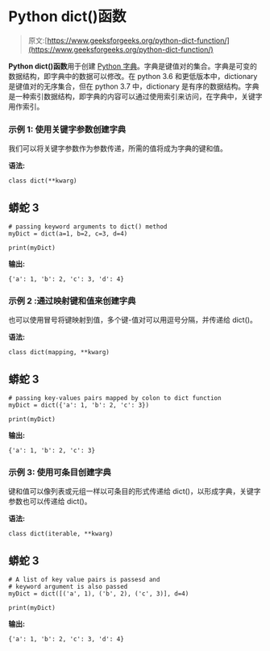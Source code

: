 # Python dict()函数

> 原文:[https://www.geeksforgeeks.org/python-dict-function/](https://www.geeksforgeeks.org/python-dict-function/)

**Python dict()函数**用于创建 [Python 字典](https://www.geeksforgeeks.org/python-dictionary/)。字典是键值对的集合。字典是可变的数据结构，即字典中的数据可以修改。在 python 3.6 和更低版本中，dictionary 是键值对的无序集合，但在 python 3.7 中，dictionary 是有序的数据结构。字典是一种索引数据结构，即字典的内容可以通过使用索引来访问，在字典中，关键字用作索引。

### **示例 1:** 使用关键字参数创建字典

我们可以将关键字参数作为参数传递，所需的值将成为字典的键和值。

**语法:**

```
class dict(**kwarg)
```

## 蟒蛇 3

```
# passing keyword arguments to dict() method
myDict = dict(a=1, b=2, c=3, d=4)

print(myDict)
```

**输出:**

```
{'a': 1, 'b': 2, 'c': 3, 'd': 4}
```

### **示例 2** :通过映射键和值来创建字典

也可以使用冒号将键映射到值，多个键-值对可以用逗号分隔，并传递给 dict()。

**语法:**

```
class dict(mapping, **kwarg)
```

## 蟒蛇 3

```
# passing key-values pairs mapped by colon to dict function
myDict = dict({'a': 1, 'b': 2, 'c': 3})

print(myDict)
```

**输出:**

```
{'a': 1, 'b': 2, 'c': 3}
```

### **示例 3:** 使用可条目创建字典

键和值可以像列表或元组一样以可条目的形式传递给 dict()，以形成字典，关键字参数也可以传递给 dict()。

**语法:**

```
class dict(iterable, **kwarg)
```

## 蟒蛇 3

```
# A list of key value pairs is passesd and
# keyword argument is also passed
myDict = dict([('a', 1), ('b', 2), ('c', 3)], d=4)

print(myDict)
```

**输出:**

```
{'a': 1, 'b': 2, 'c': 3, 'd': 4}
```